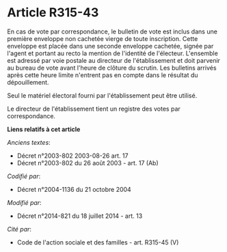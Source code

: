 # Article R315-43

En cas de vote par correspondance, le bulletin de vote est inclus dans une première enveloppe non cachetée vierge de toute
inscription. Cette enveloppe est placée dans une seconde enveloppe cachetée, signée par l'agent et portant au recto la
mention de l'identité de l'électeur. L'ensemble est adressé par voie postale au directeur de l'établissement et doit parvenir
au bureau de vote avant l'heure de clôture du scrutin. Les bulletins arrivés après cette heure limite n'entrent pas en compte
dans le résultat du dépouillement.

Seul le matériel électoral fourni par l'établissement peut être utilisé.

Le directeur de l'établissement tient un registre des votes par correspondance.

**Liens relatifs à cet article**

_Anciens textes_:

  - Décret n°2003-802 2003-08-26 art. 17
  - Décret n°2003-802 du 26 août 2003 - art. 17 (Ab)

_Codifié par_:

  - Décret n°2004-1136 du 21 octobre 2004

_Modifié par_:

  - Décret n°2014-821 du 18 juillet 2014 - art. 13

_Cité par_:

  - Code de l'action sociale et des familles - art. R315-45 (V)
